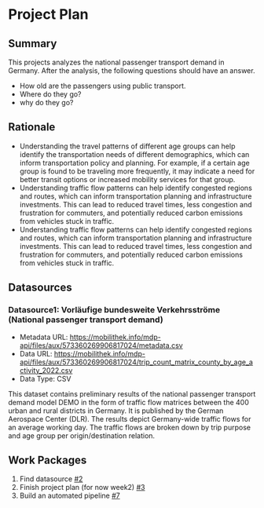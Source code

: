 # Project Plan

## Summary

<!-- Describe your data science project in max. 5 sentences. -->

This projects analyzes the national passenger transport demand in Germany.
After the analysis, the following questions should have an answer.

- How old are the passengers using public transport.
- Where do they go?
- why do they go?

## Rationale

<!-- Outline the impact of the analysis, e.g. which pains it solves. -->

- Understanding the travel patterns of different age groups can help identify the transportation needs of different demographics, which can inform transportation policy and planning. For example, if a certain age group is found to be traveling more frequently, it may indicate a need for better transit options or increased mobility services for that group.
- Understanding traffic flow patterns can help identify congested regions and routes, which can inform transportation planning and infrastructure investments. This can lead to reduced travel times, less congestion and frustration for commuters, and potentially reduced carbon emissions from vehicles stuck in traffic.
- Understanding traffic flow patterns can help identify congested regions and routes, which can inform transportation planning and infrastructure investments. This can lead to reduced travel times, less congestion and frustration for commuters, and potentially reduced carbon emissions from vehicles stuck in traffic.

## Datasources

<!-- Describe each datasources you plan to use in a section. Use the prefic "DatasourceX" where X is the id of the datasource. -->

### Datasource1: Vorläufige bundesweite Verkehrsströme (National passenger transport demand)

- Metadata URL: https://mobilithek.info/mdp-api/files/aux/573360269906817024/metadata.csv
- Data URL: https://mobilithek.info/mdp-api/files/aux/573360269906817024/trip_count_matrix_county_by_age_activity_2022.csv
- Data Type: CSV

This dataset contains preliminary results of the national passenger transport demand model DEMO in the form of traffic flow matrices between the 400 urban and rural districts in Germany. It is published by the German Aerospace Center (DLR).
The results depict Germany-wide traffic flows for an average working day. The traffic flows are broken down by trip purpose and age group per origin/destination relation.

## Work Packages

<!-- List of work packages ordered sequentially, each pointing to an issue with more details. -->

1. Find datasource [#2](https://github.com/iheziqi/amse-project/issues/2)
2. Finish project plan (for now week2) [#3](https://github.com/iheziqi/amse-project/issues/3)
3. Build an automated pipeline [#7](https://github.com/iheziqi/amse-project/issues/7)
